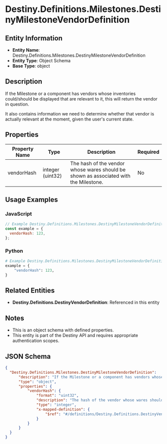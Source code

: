 # Destiny.Definitions.Milestones.DestinyMilestoneVendorDefinition

## Entity Information
- **Entity Name**: Destiny.Definitions.Milestones.DestinyMilestoneVendorDefinition
- **Entity Type**: Object Schema
- **Base Type**: object

## Description
If the Milestone or a component has vendors whose inventories could/should be displayed that are relevant to it, this will return the vendor in question. 
It also contains information we need to determine whether that vendor is actually relevant at the moment, given the user's current state.

## Properties

| Property Name | Type | Description | Required |
|---------------|------|-------------|----------|
| vendorHash | integer (uint32) | The hash of the vendor whose wares should be shown as associated with the Milestone. | No |

## Usage Examples

### JavaScript
```javascript
// Example Destiny.Definitions.Milestones.DestinyMilestoneVendorDefinition object
const example = {
  vendorHash: 123,
};
```

### Python
```python
# Example Destiny.Definitions.Milestones.DestinyMilestoneVendorDefinition object
example = {
    "vendorHash": 123,
}
```

## Related Entities
- **Destiny.Definitions.DestinyVendorDefinition**: Referenced in this entity

## Notes
- This is an object schema with defined properties.
- This entity is part of the Destiny API and requires appropriate authentication scopes.

## JSON Schema
```json
{
  "Destiny.Definitions.Milestones.DestinyMilestoneVendorDefinition":   {
      "description": "If the Milestone or a component has vendors whose inventories could/should be displayed that are relevant to it, this will return the vendor in question. \r\nIt also contains information we need to determine whether that vendor is actually relevant at the moment, given the user's current state.",
      "type": "object",
      "properties": {
          "vendorHash": {
              "format": "uint32",
              "description": "The hash of the vendor whose wares should be shown as associated with the Milestone.",
              "type": "integer",
              "x-mapped-definition": {
                  "$ref": "#/definitions/Destiny.Definitions.DestinyVendorDefinition"
              }
          }
      }
  }
}
```
